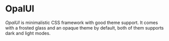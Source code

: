 OpalUI
======

*OpalUI* is minimalistic CSS framework with good theme support.
It comes with a frosted glass and an opaque theme by default, both of them supports dark and light modes.
